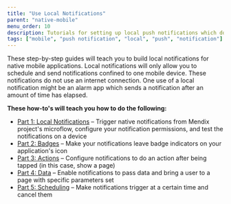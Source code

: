 ```yaml
---
title: "Use Local Notifications"
parent: "native-mobile"
menu_order: 10
description: Tutorials for setting up local push notifications which do not use an internet connection.
tags: ["mobile", "push notification", "local", "push", "notification"]
---
```


These step-by-step guides will teach you to build local notifications for native mobile applications. Local notifications will only allow you to schedule and send notifications confined to one mobile device. These notifications do not use an internet connection. One use of a local notification might be an alarm app which sends a notification after an amount of time has elapsed.

**These how-to's will teach you how to do the following:**

* [Part 1: Local Notifications](native-local-notifications) – Trigger native notifications from Mendix project's microflow, configure your notification permissions, and test the notifications on a device
* [Part 2: Badges](local-notif-badges) – Make your notifications leave badge indicators on your application's icon
* [Part 3: Actions](local-notif-action) – Configure notifications to do an action after being tapped (in this case, show a page)
* [Part 4: Data](local-notif-data) – Enable notifications to pass data and bring a user to a page with specific parameters set
* [Part 5: Scheduling](local-notif-schedule-cancel) – Make notifications trigger at a certain time and cancel them
